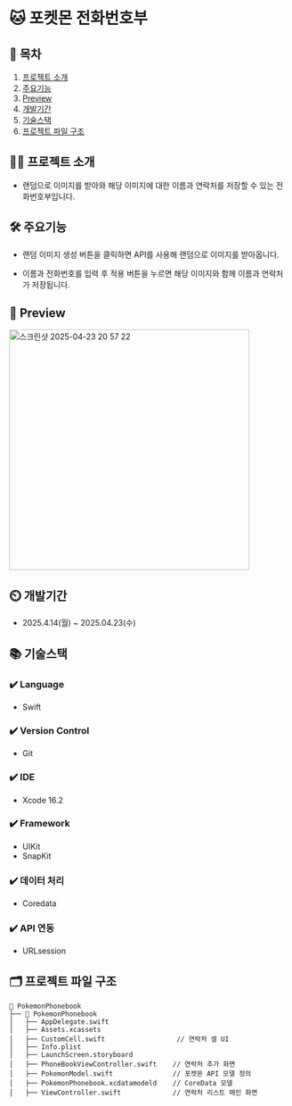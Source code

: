 # 🐱 포켓몬 전화번호부

## 📖 목차  
1. [프로젝트 소개](#프로젝트-소개)
2. [주요기능](#주요기능)
3. [Preview](#Preview)
4. [개발기간](#개발기간)
5. [기술스택](#기술스택)
6. [프로젝트 파일 구조](#프로젝트-파일-구조)

    
## 👨‍🏫 프로젝트 소개
- 랜덤으로 이미지를 받아와 해당 이미지에 대한 이름과 연락처를 저장할 수 있는 전화번호부입니다.


## 🛠️ 주요기능

- 랜덤 이미지 생성 버튼을 클릭하면 API를 사용해 랜덤으로 이미지를 받아옵니다.

- 이름과 전화번호를 입력 후 적용 버튼을 누르면 해당 이미지와 함께 이름과 연락처가 저장됩니다.


## 📢 Preview

<img width="431" alt="스크린샷 2025-04-23 20 57 22" src="https://github.com/user-attachments/assets/1c8aa9bb-a48d-43b7-a02b-0c0d057aecbf" />



## ⏲️ 개발기간
- 2025.4.14(월) ~ 2025.04.23(수)

## 📚️ 기술스택

### ✔️ Language
- Swift

### ✔️ Version Control
- Git
### ✔️ IDE
- Xcode 16.2

### ✔️ Framework
- UIKit
- SnapKit

### ✔️ 데이터 처리
- Coredata

### ✔️ API 연동
- URLsession

## 🗂️ 프로젝트 파일 구조
```
📁 PokemonPhonebook
├── 📁 PokemonPhonebook
│   ├── AppDelegate.swift                 
│   ├── Assets.xcassets                 
│   ├── CustomCell.swift                  // 연락처 셀 UI
│   ├── Info.plist                       
│   ├── LaunchScreen.storyboard          
│   ├── PhoneBookViewController.swift    // 연락처 추가 화면
│   ├── PokemonModel.swift               // 포켓몬 API 모델 정의
│   ├── PokemonPhonebook.xcdatamodeld    // CoreData 모델
│   ├── ViewController.swift             // 연락처 리스트 메인 화면
```

